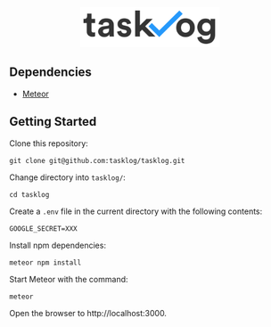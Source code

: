 <p align="center">
  <img alt="tasklog logo" src="public/img/logo_dark.svg" width="250px">  
</p>

## Dependencies

- [Meteor](https://www.meteor.com/)

## Getting Started

Clone this repository:
```
git clone git@github.com:tasklog/tasklog.git
```

Change directory into `tasklog/`:
```
cd tasklog
```

Create a `.env` file in the current directory with the following contents:
```
GOOGLE_SECRET=XXX
```

Install npm dependencies:
```
meteor npm install
```

Start Meteor with the command:
```
meteor
```

Open the browser to http://localhost:3000.

